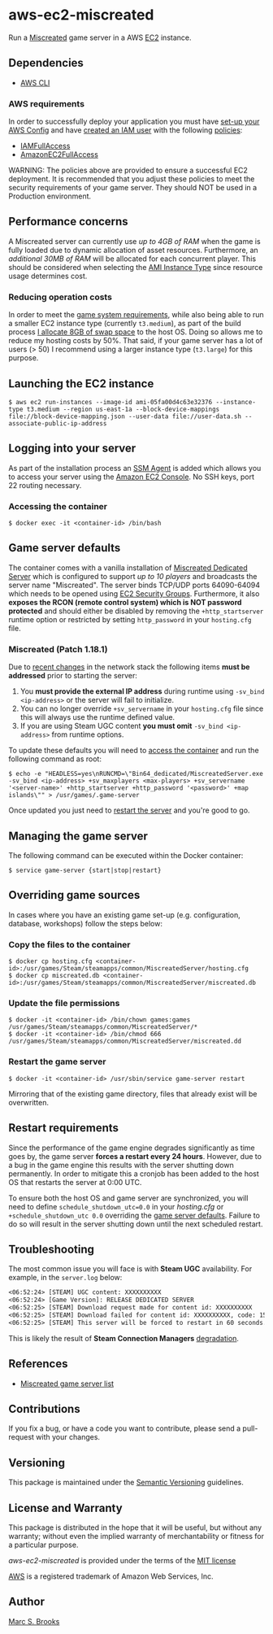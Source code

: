 # aws-ec2-miscreated

Run a [Miscreated](https://miscreatedgame.com) game server in a AWS [EC2](https://aws.amazon.com/ec2) instance.

## Dependencies

- [AWS CLI](https://aws.amazon.com/cli)

### AWS requirements

In order to successfully deploy your application you must have [set-up your AWS Config](https://docs.aws.amazon.com/config/latest/developerguide/gs-cli.html) and have [created an IAM user](https://docs.aws.amazon.com/IAM/latest/UserGuide/id_users_create.html) with the following [policies](https://docs.aws.amazon.com/IAM/latest/UserGuide/access_policies_manage.html):

- [IAMFullAccess](https://console.aws.amazon.com/iam/home#/policies/arn%3Aaws%3Aiam%3A%3Aaws%3Apolicy%2FIAMFullAccess)
- [AmazonEC2FullAccess](https://console.aws.amazon.com/iam/home#/policies/arn%3Aaws%3Aiam%3A%3Aaws%3Apolicy%2FAmazonEC2FullAccess)

WARNING: The policies above are provided to ensure a successful EC2 deployment.  It is recommended that you adjust these policies to meet the security requirements of your game server.  They should NOT be used in a Production environment.

## Performance concerns

A Miscreated server can currently use _up to 4GB of RAM_ when the game is fully loaded due to dynamic allocation of asset resources.  Furthermore, an _additional 30MB of RAM_ will be allocated for each concurrent player.  This should be considered when selecting the [AMI Instance Type](https://aws.amazon.com/ec2/instance-types) since resource usage determines cost.

### Reducing operation costs

In order to meet the [game system requirements](#performance-concerns), while also being able to run a smaller EC2 instance type (currently `t3.medium`), as part of the build process [I allocate 8GB of swap space](https://github.com/nuxy/aws-ec2-miscreated/blob/master/user-data.sh#L28) to the host OS.  Doing so allows me to reduce my hosting costs by 50%.  That said, if your game server has a lot of users (> 50) I recommend using a larger instance type (`t3.large`) for this purpose.

## Launching the EC2 instance

    $ aws ec2 run-instances --image-id ami-05fa00d4c63e32376 --instance-type t3.medium --region us-east-1a --block-device-mappings file://block-device-mapping.json --user-data file://user-data.sh --associate-public-ip-address

## Logging into your server

As part of the installation process an [SSM Agent](https://docs.aws.amazon.com/systems-manager/latest/userguide/prereqs-ssm-agent.html) is added which allows you to access your server using the [Amazon EC2 Console](https://docs.aws.amazon.com/systems-manager/latest/userguide/session-manager-working-with-sessions-start.html#start-ec2-console).  No SSH keys, port 22 routing necessary.

### Accessing the container

    $ docker exec -it <container-id> /bin/bash

## Game server defaults

The container comes with a vanilla installation of [Miscreated Dedicated Server](https://steamdb.info/app/302200) which is configured to support _up to 10 players_ and broadcasts the server name "Miscreated".  The server binds TCP/UDP ports 64090-64094 which needs to be opened using [EC2 Security Groups](https://docs.aws.amazon.com/AWSEC2/latest/UserGuide/working-with-security-groups.html#creating-security-group).  Furthermore, it also **exposes the RCON (remote control system) which is NOT password protected** and should either be disabled by removing the `+http_startserver` runtime option or restricted by setting `http_password` in your `hosting.cfg` file.

### Miscreated (Patch 1.18.1)

Due to [recent changes](https://twitter.com/miscreatedgame/status/1615515730929410050) in the network stack the following items **must be addressed** prior to starting the server:

1. You **must provide the external IP address** during runtime using `-sv_bind <ip-address>` or the server will fail to initialize.
2. You can no longer override `+sv_servername` in your `hosting.cfg` file since this will always use the runtime defined value.
3. If you are using Steam UGC content **you must omit** `-sv_bind <ip-address>` from runtime options.

To update these defaults you will need to [access the container](#accessing-the-container) and run the following command as root:

    $ echo -e "HEADLESS=yes\nRUNCMD=\"Bin64_dedicated/MiscreatedServer.exe -sv_bind <ip-address> +sv_maxplayers <max-players> +sv_servername '<server-name>' +http_startserver +http_password '<password>' +map islands\"" > /usr/games/.game-server

Once updated you just need to [restart the server](#managing-the-game-server) and you're good to go.

## Managing the game server

The following command can be executed within the Docker container:

    $ service game-server {start|stop|restart}

## Overriding game sources

In cases where you have an existing game set-up (e.g. configuration, database, workshops) follow the steps below:

### Copy the files to the container

    $ docker cp hosting.cfg <container-id>:/usr/games/Steam/steamapps/common/MiscreatedServer/hosting.cfg
    $ docker cp miscreated.db <container-id>:/usr/games/Steam/steamapps/common/MiscreatedServer/miscreated.db

### Update the file permissions

    $ docker -it <container-id> /bin/chown games:games /usr/games/Steam/steamapps/common/MiscreatedServer/*
    $ docker -it <container-id> /bin/chmod 666 /usr/games/Steam/steamapps/common/MiscreatedServer/miscreated.dd

### Restart the game server

    $ docker -it <container-id> /usr/sbin/service game-server restart

Mirroring that of the existing game directory, files that already exist will be overwritten.

## Restart requirements

Since the performance of the game engine degrades significantly as time goes by, the game server **forces a restart every 24 hours**.  However, due to a bug in the game engine this results with the server shutting down permanently.  In order to mitigate this a cronjob has been added to the host OS that restarts the server at 0:00 UTC.

To ensure both the host OS and game server are synchronized, you will need to define `schedule_shutdown_utc=0.0` in your _hosting.cfg_ or `+schedule_shutdown_utc 0.0` overriding the [game server defaults](#game-server-defaults).  Failure to do so will result in the server shutting down until the next scheduled restart.

## Troubleshooting

The most common issue you will face is with **Steam UGC** availability.  For example, in the `server.log` below:

```txt
<06:52:24> [STEAM] UGC content: XXXXXXXXXX
<06:52:24> [Game Version]: RELEASE DEDICATED SERVER
<06:52:25> [STEAM] Download request made for content id: XXXXXXXXXX
<06:52:25> [STEAM] Download failed for content id: XXXXXXXXXX, code: 15
<06:52:25> [STEAM] This server will be forced to restart in 60 seconds.
```

This is likely the result of **Steam Connection Managers** [degradation](https://steamstat.us).

## References

- [Miscreated game server list](https://servers.miscreatedgame.com)

## Contributions

If you fix a bug, or have a code you want to contribute, please send a pull-request with your changes.

## Versioning

This package is maintained under the [Semantic Versioning](https://semver.org) guidelines.

## License and Warranty

This package is distributed in the hope that it will be useful, but without any warranty; without even the implied warranty of merchantability or fitness for a particular purpose.

_aws-ec2-miscreated_ is provided under the terms of the [MIT license](http://www.opensource.org/licenses/mit-license.php)

[AWS](https://aws.amazon.com) is a registered trademark of Amazon Web Services, Inc.

## Author

[Marc S. Brooks](https://github.com/nuxy)
